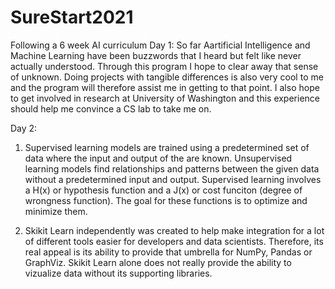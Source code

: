 # SureStart2021
Following a 6 week AI curriculum 
Day 1:
  So far Aartificial Intelligence and Machine Learning have been buzzwords that I heard but felt like never
  actually understood. Through this program I hope to clear away that sense of unknown. Doing projects with 
  tangible differences is also very cool to me and the program will therefore assist me in getting to that
  point. I also hope to get involved in research at University of Washington and this experience should help
  me convince a CS lab to take me on. 

Day 2:
  1. Supervised learning models are trained using a predetermined set of data where the input and output of the
  are known. Unsupervised learning models find relationships and patterns between the given data without a predetermined
  input and output. Supervised learning involves a H(x) or hypothesis function and a J(x) or cost funciton (degree of 
  wrongness function). The goal for these functions is to optimize and minimize them. 
  
  2. Skikit Learn independently was created to help make integration for a lot of different tools easier for developers
  and data scientists. Therefore, its real appeal is its ability to provide that umbrella for NumPy, Pandas or GraphViz.
  Skikit Learn alone does not really provide the ability to vizualize data without its supporting libraries.
